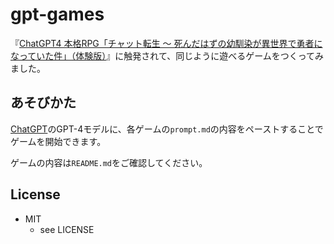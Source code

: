 gpt-games
===================

『[ChatGPT4 本格RPG「チャット転生 〜 死んだはずの幼馴染が異世界で勇者になっていた件」（体験版）](https://note.com/fladdict/n/n2a82d26f10dc)』に触発されて、同じように遊べるゲームをつくってみました。

## あそびかた

[ChatGPT](https://chat.openai.com/)のGPT-4モデルに、各ゲームの`prompt.md`の内容をペーストすることでゲームを開始できます。

ゲームの内容は`README.md`をご確認してください。

## License

- MIT
  - see LICENSE
